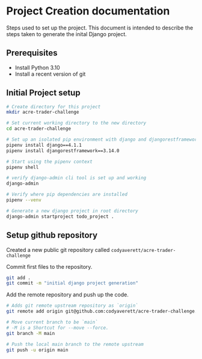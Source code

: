# Project Creation documentation

Steps used to set up the project.  This document is intended to describe the steps taken to generate the inital Django project.

## Prerequisites

- Install Python 3.10
- Install a recent version of git

## Initial Project setup

```bash
# Create directory for this project
mkdir acre-trader-challenge

# Set current working directory to the new directory
cd acre-trader-challenge

# Set up an isolated pip environment with django and djangorestframework
pipenv install django==4.1.1
pipenv install djangorestframework==3.14.0

# Start using the pipenv context
pipenv shell

# verify django-admin cli tool is set up and working
django-admin

# Verify where pip dependencies are installed
pipenv --venv

# Generate a new django project in root directory
django-admin startproject todo_project .
```

## Setup github repository

Created a new public git repository called `codyaverett/acre-trader-challenge`

Commit first files to the repository.

```bash
git add .
git commit -m "initial django project generation"
```

Add the remote repository and push up the code.

```bash
# Adds git remote upstream repository as `origin`
git remote add origin git@github.com:codyaverett/acre-trader-challenge.git

# Move current branch to be `main`
# -M is a Shortcut for --move --force.
git branch -M main

# Push the local main branch to the remote upstream
git push -u origin main
```

